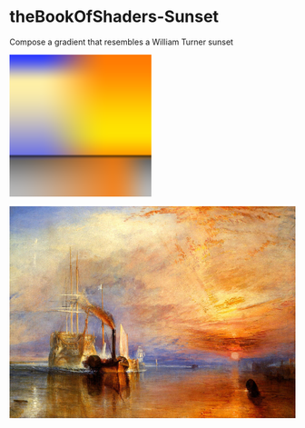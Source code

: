 # theBookOfShaders-Sunset
Compose a gradient that resembles a William Turner sunset

![Result](canvas.png?raw=true)  


![William Turner - The Fighting Temeraire (1838)](turner.jpg?raw=true)
